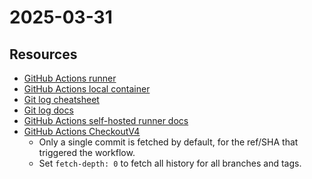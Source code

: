 # 2025-03-31
## Resources
- [GitHub Actions runner](https://github.com/actions/runner)
- [GitHub Actions local container](https://github.com/nektos/act)
- [Git log cheatsheet](https://devhints.io/git-log-format)
- [Git log docs](https://git-scm.com/docs/git-log)
- [GitHub Actions self-hosted runner docs](https://docs.github.com/en/actions/hosting-your-own-runners/managing-self-hosted-runners/about-self-hosted-runners#linux)
- [GitHub Actions CheckoutV4](https://github.com/actions/checkout)
  - Only a single commit is fetched by default, for the ref/SHA that triggered the workflow. 
  - Set `fetch-depth: 0` to fetch all history for all branches and tags.

